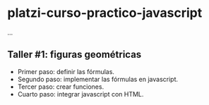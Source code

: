 # platzi-curso-practico-javascript

...

## Taller #1: figuras geométricas

- Primer paso: definir las fórmulas.
- Segundo paso: implementar las fórmulas en javascript.
- Tercer paso: crear funciones.
- Cuarto paso: integrar javascript con HTML.